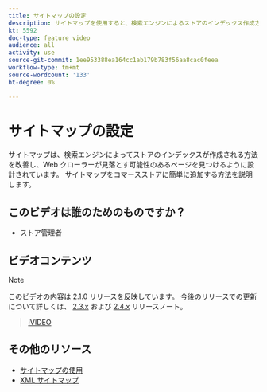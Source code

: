 ```yaml
---
title: サイトマップの設定
description: サイトマップを使用すると、検索エンジンによるストアのインデックス作成方法が向上します。 のサイトマップを設定する方法を説明します。 [!DNL Commerce] ストアを管理者に保存します。
kt: 5592
doc-type: feature video
audience: all
activity: use
source-git-commit: 1ee953388ea164cc1ab179b783f56aa8cac0feea
workflow-type: tm+mt
source-wordcount: '133'
ht-degree: 0%

---
```



# サイトマップの設定

サイトマップは、検索エンジンによってストアのインデックスが作成される方法を改善し、Web クローラーが見落とす可能性のあるページを見つけるように設計されています。 サイトマップをコマースストアに簡単に追加する方法を説明します。

## このビデオは誰のためのものですか？

- ストア管理者

## ビデオコンテンツ

>[!NOTE]
>
>このビデオの内容は 2.1.0 リリースを反映しています。 今後のリリースでの更新について詳しくは、 [2.3.x](https://devdocs.magento.com/guides/v2.3/release-notes/bk-release-notes.html) および [2.4.x](https://devdocs.magento.com/guides/v2.4/release-notes/bk-release-notes.html) リリースノート。

>[!VIDEO](https://video.tv.adobe.com/v/35748?quality=12&learn=on)

## その他のリソース

- [サイトマップの使用](https://docs.magento.com/user-guide/marketing/sitemap-xml.html)
- [XML サイトマップ](https://docs.magento.com/user-guide/configuration/catalog/xml-sitemap.html)

